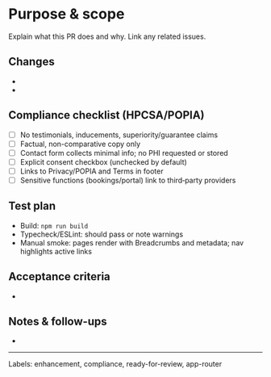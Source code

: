 # Purpose & scope

Explain what this PR does and why. Link any related issues.

## Changes
- 
- 

## Compliance checklist (HPCSA/POPIA)
- [ ] No testimonials, inducements, superiority/guarantee claims
- [ ] Factual, non-comparative copy only
- [ ] Contact form collects minimal info; no PHI requested or stored
- [ ] Explicit consent checkbox (unchecked by default)
- [ ] Links to Privacy/POPIA and Terms in footer
- [ ] Sensitive functions (bookings/portal) link to third‑party providers

## Test plan
- Build: `npm run build`
- Typecheck/ESLint: should pass or note warnings
- Manual smoke: pages render with Breadcrumbs and metadata; nav highlights active links

## Acceptance criteria
- 

## Notes & follow-ups
- 

---
Labels: enhancement, compliance, ready-for-review, app-router
